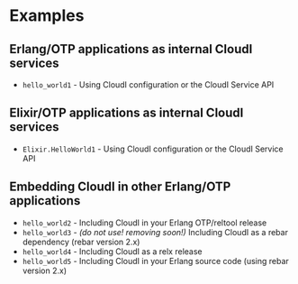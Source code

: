 # Examples

## Erlang/OTP applications as internal CloudI services

* `hello_world1` - Using CloudI configuration or the CloudI Service API

## Elixir/OTP applications as internal CloudI services

* `Elixir.HelloWorld1` - Using CloudI configuration or the CloudI Service API

## Embedding CloudI in other Erlang/OTP applications

* `hello_world2` - Including CloudI in your Erlang OTP/reltool release
* `hello_world3` - *(do not use! removing soon!)* Including CloudI as a rebar dependency (rebar version 2.x)
* `hello_world4` - Including CloudI as a relx release
* `hello_world5` - Including CloudI in your Erlang source code (using rebar version 2.x)

